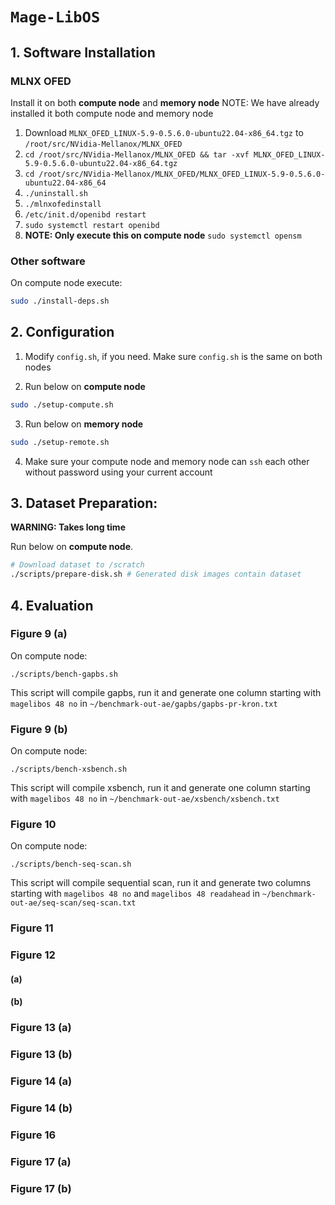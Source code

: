 # `Mage-LibOS`

## 1. Software Installation
### MLNX OFED
Install it on both **compute node** and **memory node**
NOTE: We have already installed it both compute node and memory node
1. Download `MLNX_OFED_LINUX-5.9-0.5.6.0-ubuntu22.04-x86_64.tgz` to `/root/src/NVidia-Mellanox/MLNX_OFED`
2. `cd /root/src/NVidia-Mellanox/MLNX_OFED && tar -xvf MLNX_OFED_LINUX-5.9-0.5.6.0-ubuntu22.04-x86_64.tgz`
3. `cd /root/src/NVidia-Mellanox/MLNX_OFED/MLNX_OFED_LINUX-5.9-0.5.6.0-ubuntu22.04-x86_64`
4. `./uninstall.sh`
5. `./mlnxofedinstall`
6. `/etc/init.d/openibd restart`
7. `sudo systemctl restart openibd`
8. **NOTE: Only execute this on compute node** `sudo systemctl opensm`
### Other software
On compute node execute:
```bash
sudo ./install-deps.sh
```

## 2. Configuration
1. Modify `config.sh`, if you need. Make sure `config.sh` is the same on both nodes

2. Run below on **compute node**

```bash
sudo ./setup-compute.sh
```

3. Run below on **memory node**

```bash
sudo ./setup-remote.sh
```

4. Make sure your compute node and memory node can `ssh` each other without password using 
your current account

## 3. Dataset Preparation:
**WARNING: Takes long time**

Run below on **compute node**.

```bash
# Download dataset to /scratch
./scripts/prepare-disk.sh # Generated disk images contain dataset
```

## 4. Evaluation
### Figure 9 (a)
On compute node:
```
./scripts/bench-gapbs.sh
```
This script will compile gapbs, run it and generate one column 
starting with `magelibos 48 no` in 
`~/benchmark-out-ae/gapbs/gapbs-pr-kron.txt`

### Figure 9 (b)
On compute node:
```
./scripts/bench-xsbench.sh
```
This script will compile xsbench, run it and generate one column 
starting with `magelibos 48 no` in 
`~/benchmark-out-ae/xsbench/xsbench.txt`

### Figure 10
On compute node:
```
./scripts/bench-seq-scan.sh
```
This script will compile sequential scan, run it and generate two columns 
starting with `magelibos 48 no` and `magelibos 48 readahead` in 
`~/benchmark-out-ae/seq-scan/seq-scan.txt`

### Figure 11

### Figure 12
#### (a)
#### (b)

### Figure 13 (a)

### Figure 13 (b)

### Figure 14 (a)

### Figure 14 (b)

### Figure 16

### Figure 17 (a)

### Figure 17 (b)